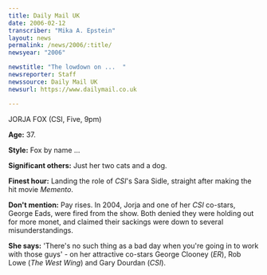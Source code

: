 ```yaml
---
title: Daily Mail UK
date: 2006-02-12
transcriber: "Mika A. Epstein"
layout: news
permalink: /news/2006/:title/
newsyear: "2006"

newstitle: "The lowdown on ...  "
newsreporter: Staff
newssource: Daily Mail UK
newsurl: https://www.dailymail.co.uk

---
```


JORJA FOX (CSI, Five, 9pm)

**Age:** 37.

**Style:** Fox by name ...

**Significant others:** Just her two cats and a dog.

**Finest hour:** Landing the role of *CSI*'s Sara Sidle, straight after making the hit movie *Memento*.

**Don't mention:** Pay rises. In 2004, Jorja and one of her *CSI* co-stars, George Eads, were fired from the show. Both denied they were holding out for more monet, and claimed their sackings were down to several misunderstandings.

**She says:** 'There's no such thing as a bad day when you're going in to work with those guys' - on her attractive co-stars George Clooney (*ER*), Rob Lowe (*The West Wing*) and Gary Dourdan (*CSI*).
